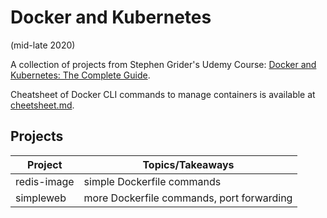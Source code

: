 # Docker and Kubernetes
(mid-late 2020)

A collection of projects from Stephen Grider's Udemy Course: [Docker and Kubernetes: The Complete Guide](https://www.udemy.com/course/docker-and-kubernetes-the-complete-guide).

Cheatsheet of Docker CLI commands to manage containers is available at [cheetsheet.md](./cheetsheet.md).


## Projects

| Project | Topics/Takeaways |
| ------ | ------ |
| redis-image | simple Dockerfile commands |
| simpleweb | more Dockerfile commands, port forwarding |

